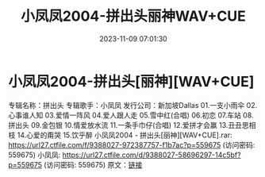 ﻿---
title: 小凤凤2004-拼出头丽神WAV+CUE
date: 2023-11-09 07:01:30
categories: 闽南语(台语)
tags: 华语中文
---
# 小凤凤2004-拼出头[丽神][WAV+CUE]

专辑名称：拼出头
专辑歌手：小凤凤
发行公司：新加坡Dallas
01.一支小雨伞
02.心事谁人知
03.爱情一阵风
04.爱人跟人走
05.雪中红(合唱)
06.初恋
07.车站
08.拼出头
09.金包银
10.情爱放水流
11.一条手巾仔(合唱)
12.爱拼才会赢
13.丑丑思相枝
14.心爱的甭哭
15.饮乎醉
小凤凤2004 - 拼出头[丽神][WAV+CUE].rar: https://url27.ctfile.com/f/9388027-972387757-f1b7ac?p=559675
(访问密码: 559675)
小凤凤: https://url27.ctfile.com/d/9388027-58696297-14c5bf?p=559675
(访问密码: 559675)
原文：[链接](https://blog.sina.com.cn/s/blog_1647c7e76010313qe.html)